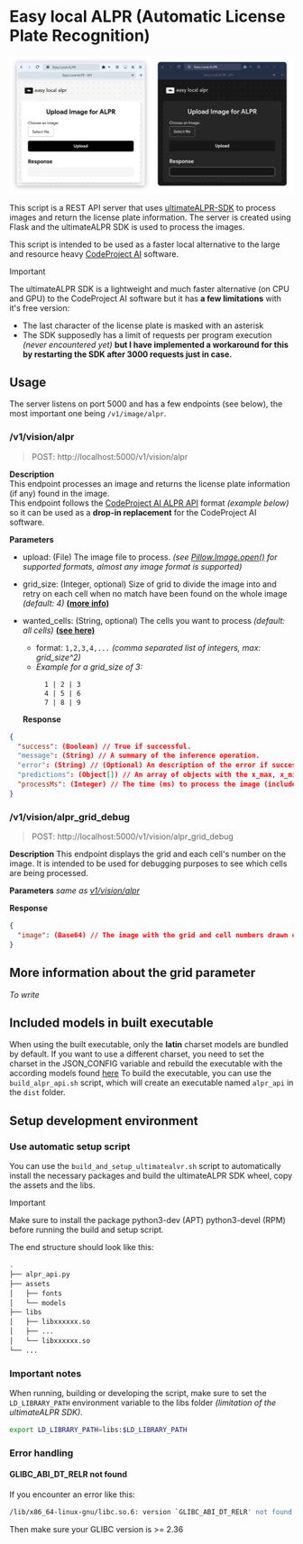 # Easy local ALPR (Automatic License Plate Recognition)

![ALPR](preview-webui.webp)

This script is a REST API server that uses [ultimateALPR-SDK](https://github.com/DoubangoTelecom/ultimateALPR-SDK)  to process images and return the license plate
information. The server is created using Flask and the ultimateALPR SDK is used to process the images.

This script is intended to be used as a faster local alternative to the large and resource heavy [CodeProject AI](https://www.codeproject.com/AI/docs) software.
> [!IMPORTANT]
> The ultimateALPR SDK is a lightweight and much faster alternative (on CPU and GPU) to the CodeProject AI software but it has **a few limitations** with it's free version:
> - The last character of the license plate is masked with an asterisk
> - The SDK supposedly has a limit of requests per program execution *(never encountered yet)* **but I have implemented a workaround for this by restarting the SDK after 3000 requests just in case.**


## Usage
The server listens on port 5000 and has a few endpoints (see below), the most important one being ``/v1/image/alpr``.

### /v1/vision/alpr
> POST: http://localhost:5000/v1/vision/alpr

**Description**  
This endpoint processes an image and returns the license plate information (if any) found in the image.  
This endpoint follows the [CodeProject AI ALPR API](https://www.codeproject.com/AI/docs/api/api_reference.html#license-plate-reader) format *(example below)* so it can be used as a **drop-in replacement** for the CodeProject AI software.

**Parameters**  
- upload: (File) The image file to process. *(see [Pillow.Image.open()](https://pillow.readthedocs.io/en/stable/reference/Image.html#PIL.Image.open) for supported formats, almost any image format is supported)*
- grid_size: (Integer, optional) Size of grid to divide the image into and retry on each cell when no match have been found on the whole image *(default: 4)* **[(more info)](#more-information-about-the-grid-parameter)**
- wanted_cells: (String, optional) The cells you want to process *(default: all cells)* **[(see here)](#v1visionalpr_grid_debug)**
    - format: ``1,2,3,4,...`` *(comma separated list of integers, max: grid_size^2)*
    - *Example for a grid_size of 3:*
      ```
        1 | 2 | 3
        4 | 5 | 6
        7 | 8 | 9
      ```
      

  **Response**
```json
{
  "success": (Boolean) // True if successful.
  "message": (String) // A summary of the inference operation.
  "error": (String) // (Optional) An description of the error if success was false.
  "predictions": (Object[]) // An array of objects with the x_max, x_min, max, y_min bounds of the plate, label, the plate chars and confidence.
  "processMs": (Integer) // The time (ms) to process the image (includes inference and image manipulation operations).
}
```

### /v1/vision/alpr_grid_debug
> POST: http://localhost:5000/v1/vision/alpr_grid_debug

**Description**
This endpoint displays the grid and each cell's number on the image.
It is intended to be used for debugging purposes to see which cells are being processed.

**Parameters**
*same as [v1/vision/alpr](#v1visionalpr)*

  **Response**
```json
{
  "image": (Base64) // The image with the grid and cell numbers drawn on it.
}
```

## More information about the grid parameter
*To write*


## Included models in built executable
When using the built executable, only the **latin** charset models are bundled by default. If you want to use a different 
charset, you need to set the charset in the JSON_CONFIG variable and rebuild the executable with the according
models found [here](https://github.com/DoubangoTelecom/ultimateALPR-SDK/tree/master/assets)
To build the executable, you can use the ``build_alpr_api.sh`` script, which will create an executable named ``alpr_api`` in
the ``dist`` folder.

## Setup development environment

### Use automatic setup script
You can use the ``build_and_setup_ultimatealvr.sh`` script to automatically install the necessary packages and build the ultimateALPR SDK wheel, copy the assets and the libs.
> [!IMPORTANT]
> Make sure to install the package python3-dev (APT) python3-devel (RPM) before running the build and setup script.

The end structure should look like this:
```bash
.
├── alpr_api.py
├── assets
│   ├── fonts
│   └── models
├── libs
│   ├── libxxxxxx.so
│   ├── ...
│   └── libxxxxxx.so
└── ...
```

### Important notes
When running, building or developing the script, make sure to set the ``LD_LIBRARY_PATH`` environment variable to the libs folder
*(limitation of the ultimateALPR SDK)*.
```bash
export LD_LIBRARY_PATH=libs:$LD_LIBRARY_PATH
```

### Error handling
#### GLIBC_ABI_DT_RELR not found
If you encounter an error like this:
```bash
/lib/x86_64-linux-gnu/libc.so.6: version `GLIBC_ABI_DT_RELR' not found
```
Then make sure your GLIBC version is >= 2.36
